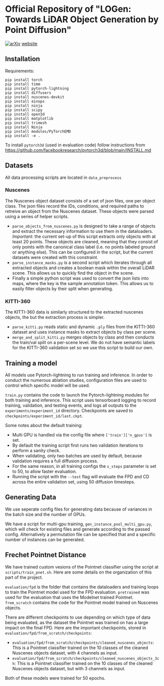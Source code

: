 # Official Repository of "LOGen: Towards LiDAR Object Generation by Point Diffusion"
[![arXiv](https://img.shields.io/badge/arXiv-1234.56789-b31b1b.svg)](https://arxiv.org/abs/2412.07385)
[website](https://nerminsamet.github.io/logen/)

## Installation

Requirements:
```
pip install torch
pip install timm
pip install pytorch-lightning
pip install diffusers
pip install nuscenes-devkit
pip install einops
pip install ninja
pip install scipy
pip install open3d
pip install matplotlib
pip install trimesh
pip install Ninja
pip install modules/PyTorchEMD
pip install -e .
```

To install `pytorch3d` (used in evaluation code) follow instructions from https://github.com/facebookresearch/pytorch3d/blob/main/INSTALL.md

## Datasets
All data processing scripts are located in `data_preprocess`
### Nuscenes
The Nuscenes object dataset consists of a set of json files, one per object class. The json files record the IDs, conditions, and required paths to retreive an object from the Nuscenes dataset. These objects were parsed using a series of helper scripts. 
- `parse_objects_from_nuscenes.py` is designed to take a range of objects and extract the necessary information to use them in the dataloaders. *Important:* the current set-up of this script extracts only objects with at least 20 points. These objects are cleaned, meaning that they consist of only points with the canonical class label (i.e. no points labeled ground or anything else). This can be configured in the script, but the current datasets were created with this constraint.
- `parse_instance_masks.py` is a second script which iterates through all extracted objects and creates a boolean mask within the overall LiDAR scene. This allows us to quickly find the object in the scene.
- Finally a simple python script was used to convert the json lists into maps, where the key is the sample annotation token. This allows us to easily filter objects by their split when generating.
### KITTI-360
The KITTI-360 data is similarly structured to the extracted nuscenes objects, the but the extraction process is simpler. 
- `parse_kitti.py` reads static and dynamic `.ply` files from the KITTI-360 dataset and uses instance masks to extract objects by class per scene.
- `merge_and_split_kitti.py` merges objects by class and then conducts the train/val split on a per-scene level. We do not have semantic labels for the KITTI-360 validation set so we use this script to build our own.

## Training a model
All models use Pytorch-lightning to run training and inference. In order to conduct the numerous ablation studies, configuration files are used to control which specific model will be used.

`train.py` contains the code to launch the Pytorch-lightning modules for both training and inference. This script uses tensorboard logging to record training, validation, and testing events, and logs all outputs to the `experiments/experiment_id` directory. Checkpoints are saved to `checkpoints/experiment_id/last.ckpt`. 

Some notes about the default training:
- Multi GPU is handled via the config file where `['train']['n_gpus']` is set. 
- By default the training script first runs two validation iterations to perform a sanity check.
- When validating, only two batches are used by default, because validation requires a full diffusion process. 
- For the same reason, in all training configs the `s_steps` parameter is set to 50, to allow faster evaluation.
- Running the script with the `--test` flag will evaluate the FPD and CD across the entire validation set, using 50 diffusion timesteps.
## Generating Data

We use seperate config files for generating data because of variances in the batch size and the number of GPUs. 

We have a script for multi-gpu training, `gen_instance_pool_multi_gpu.py`, which will check for existing files and generate according to the passed config. Alternatively a permutation file can be specified that and a specific number of instances can be generated.

## Frechet Pointnet Distance

We have trained custom vesions of the Pointnet classifier using the script at `scripts/train_pnet.sh`. Here are some details on the organization of this part of the project.

`evaluation/fpd` is the folder that contains the dataloaders and training loops to train the Pointnet model used for the FPD evaluation. `pretrained` was used for the evaluation that uses the Modelnet trained Pointnet. `from_scratch` contains the code for the Pointnet model trained on Nuscenes objects.

There are different checkpoints to use depending on which type of data being evaluated, as the dataset the Pointnet was trained on has a large impact on the final FPD. Here are the important checkpoints, stored in `evaluation/fpd/from_scratch/checkpoints`:
- `evaluation/fpd/from_scratch/checkpoints/cleaned_nuscenes_objects`: This is a Pointnet classifier trained on the 10 classes of the cleaned Nuscenes objects dataset, with 4 channels as input.
- `evaluation/fpd/from_scratch/checkpoints/cleaned_nuscenes_objects_3ch`: This is a Pointnet classifier trained on the 10 classes of the cleaned Nuscenes objects dataset, but with 3 channels as input.

Both of these models were trained for 50 epochs.
